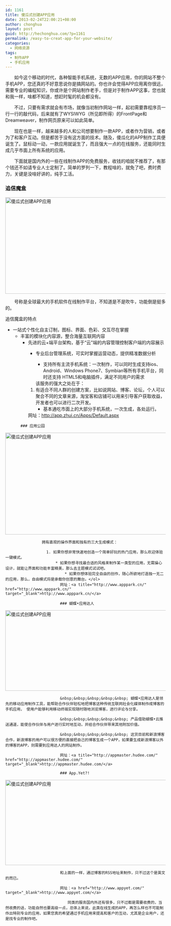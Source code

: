 ```yaml
---
id: 1161
title: 傻瓜式创建APP应用
date: 2013-02-24T22:00:21+08:00
author: chonghua
layout: post
guid: http://hechonghua.com/?p=1161
permalink: /easy-to-creat-app-for-your-website/
categories:
  - 网络资源
tags:
  - 制作APP
  - 手机应用
---
```

　　如今这个移动的时代，各种智能手机系统，无数的APP应用，你的网站不整个手机APP，您还真的不好意思说你是搞网站的。你也许会觉得APP应用离你很远，需要专业的编程知识，你或许是个网站制作老手，但是对于制作APP这事，您也就和我一样，啥都不知道，想赶时髦的机会都没有。

<!--more-->

　　不过，只要有需求就会有市场，就像当初制作网站一样，起初需要靠程序员一行一行的敲代码，后来就有了WYSIWYG（所见即所得）的FrontPage和Dreamweaver，制作网页原来可以如此简单。

　　现在也是一样，越来越多的人和公司想要制作一款APP，或者作为营销，或者为了和客户互动。但是都苦于没有这方面的技术。随及，傻瓜化的APP制作工具便诞生了。鼠标动一动，一款应用就诞生了，而且强大一点的在线服务，还能同时生成几乎市面上所有系统的应用。

　　下面就是国内外的一些在线制作APP的免费服务，收钱的咱就不推荐了，有那个钱还不如请专业人士定制了。简单的罗列一下，教程啥的，就免了吧，费时费力，关键是没啥好讲的，纯手工活。

### 追信魔盒

<img style="display: block; float: none; margin-left: auto; margin-right: auto" src="http://chonghua-1251666171.cos.ap-shanghai.myqcloud.com/zhuixinmohe_zpsb2a45a35.png" width="520" height="302" alt="傻瓜式创建APP应用" /> 

　　号称是全球最大的手机软件在线制作平台，不知道是不是吹牛，功能倒是挺多的。

追信魔盒的特点 

  * 一站式个性化自主订制，图标、界面、色彩、交互尽在掌握 
      * 丰富的模块化内容源，整合海量互联网内容 
          * 先进的云+端平台架构，基于“云”端的内容管理控制客户端的内容展示 
              * 专业后台管理系统，可实时掌握运营动态，提供精准数据分析 
                  * 支持所有主流手机系统：一次制作，可以同时生成支持ios、Android、Windows Phone7、Symbian等所有手机平台，同时还支持 HTML5和电脑插件，满足不同用户的需求 </ul> 
                该服务的强大之处在于：
                
                  1. 有适合不同人群的创建方案，比如说网站、博客、论坛，个人可以聚合不同的文章来源，淘宝客和店铺可以用来引导客户获取收益，开发者也可以进行二次开发。 
                      * 基本通吃市面上的大部分手机系统，一次生成，各处运行。</ol> 
                    网址：<a title="http://app.zhui.cn/Apps/Default.aspx" href="http://app.zhui.cn/Apps/Default.aspx" target="_blank">http://app.zhui.cn/Apps/Default.aspx</a>
                    
                    ### 应用公园
                    
<img style="display: block; float: none; margin-left: auto; margin-right: auto" src="http://chonghua-1251666171.cos.ap-shanghai.myqcloud.com/apppack_zps3c4e0903.png" width="520" height="319" alt="傻瓜式创建APP应用" /> 
                    
                    拥有直观的操作界面和独有的三大生成模式：
                    
                      1. 如果你想非常快速地创造一个简单好玩的热门应用，那么欢迎体验一键模式。 
                          * 如果你想寻找最合适的风格来制作某一类型的应用，无需操心设计，就能让界面和功能丰富精美，那么去主题模式试试吧。 
                              * 如果你想体验完全自由的创作，随心所欲地打造独一无二的应用，那么，自由模式将是承载你创意的舞台。</ol> 
                            网址：<a title="http://www.apppark.cn/" href="http://www.apppark.cn/" target="_blank">http://www.apppark.cn/</a>
                            
                            ### 蝴蝶•应用达人
                            
<img style="display: block; float: none; margin-left: auto; margin-right: auto" src="http://chonghua-1251666171.cos.ap-shanghai.myqcloud.com/hudee_zps96b8fc39.png" width="520" height="252" alt="傻瓜式创建APP应用" /> </p> 
                            
                            &nbsp;&nbsp;&nbsp;&nbsp;&nbsp; 蝴蝶•应用达人是领先的移动应用制作工具，能帮助合作伙伴轻松地把博客这种传统互联网社会化媒体制作成博客的手机应用， 使用户能够利用移动终端实现随时随地浏览博客，进行评论与分享。 
                            
                            &nbsp;&nbsp;&nbsp;&nbsp;&nbsp; 产品借助蝴蝶•云推送通道，能使合作伙伴与用户进行实时地互动，并给合作伙伴带来其他附加价值。 
                            
                            &nbsp;&nbsp;&nbsp;&nbsp;&nbsp; 这货目前和新浪博客合作，新浪博客的用户可以很方便的直接把自己的博客生成一个APP，如果要生成新浪博客以外的博客的APP，则需要到应用达人的网站制作。
                            
                            网址：<a title="http://appmaster.hudee.com/" href="http://appmaster.hudee.com/" target="_blank">http://appmaster.hudee.com/</a>
                            
                            ### App.Yet?!
                            
<img style="display: block; float: none; margin-left: auto; margin-right: auto" src="http://chonghua-1251666171.cos.ap-shanghai.myqcloud.com/appyet_zps1c0c775c.png" width="520" height="267" alt="傻瓜式创建APP应用" /> 
                            
                            和上面的一样，通过博客的RSS地址来制作，只不过这个是英文的而已。
                            
                            网址：<a href="http://www.appyet.com/" target="_blank">http://www.appyet.com/</a>
                            
                            　　同类的服务国内外还有很多，只不过都是需要收费的，当然收费的话，功能自然也要高级一点，总体上来说，此类在线生成的APP，再怎么样也不可能制作出特别专业的应用，如果您真的希望通过手机应用来提高和客户的互动，尤其是企业用户，还是找专业的制作吧。